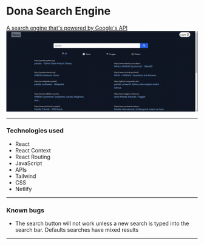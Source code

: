 # Dona Search Engine

<a href = "https://angry-easley-d39929.netlify.app/search">A search engine that's powered by Google's API</a>
<img src = "Readme-assets/website.gif" />

<hr />
<h3>Technologies used</h3>
<ul>
    <li>
        React
    </li>
    <li>
        React Context
    </li>
    <li>
        React Routing
    </li>
    <li>
        JavaScript
    </li>
    <li>
        APIs
    </li>
    <li>
        Tailwind
    </li>
    <li>
        CSS
    </li>
    <li>
        Netlify
    </li>
</ul>
<hr />
<h3>Known bugs</h3>
<ul>
    <li>
        The search button will not work unless a new search is typed into the search bar. Defaults searches have mixed results
    </li>
</ul>
<hr />
